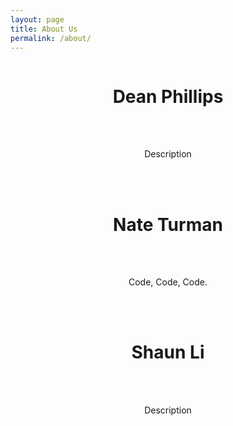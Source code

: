 ```yaml
---
layout: page
title: About Us
permalink: /about/
---
```

<div style="display: flex; justify-content: center; align-items: center;">
    <h1>Dean Phillips</h1> 
</div>
<br><br>
<div style="display: flex; justify-content: center; align-items: center;">
    <p>Description</p>
</div>
<br><br>

<div style="display: flex; justify-content: center; align-items: center;">
    <h1>Nate Turman</h1> 
</div>
<br><br>
<div style="display: flex; justify-content: center; align-items: center;">
    <p>Code, Code, Code. </p>
</div>
<br><br>

<div style="display: flex; justify-content: center; align-items: center;">
    <h1>Shaun Li</h1> 
</div>
<br><br>
<div style="display: flex; justify-content: center; align-items: center;">
    <p>Description</p>
</div>
